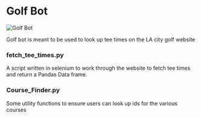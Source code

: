 # Golf Bot

![Golf Bot](https://unknews.unk.edu/wp-content/uploads/2016/04/Robotics-Golf-1024x585.jpg)

Golf bot is meant to be used to look up tee times on the LA city golf website

### fetch_tee_times.py

A script written in selenium to work through the website to fetch tee times and
return a Pandas Data frame.

### Course_Finder.py

Some utility functions to ensure users can look up ids for the various courses 

